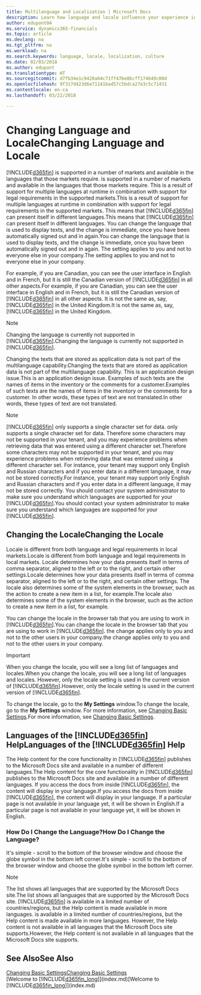 ```yaml
---
title: Multilanguage and Localization | Microsoft Docs
description: Learn how language and locale influence your experience in Finance and Operations, Business edition.
author: edupont04
ms.service: dynamics365-financials
ms.topic: article
ms.devlang: na
ms.tgt_pltfrm: na
ms.workload: na
ms.search.keywords: language, locale, localization, culture
ms.date: 02/03/2018
ms.author: edupont
ms.translationtype: HT
ms.sourcegitcommit: d7fb34e1c9428a64c71ff47be8bcff174649c00d
ms.openlocfilehash: 9f317d423d6e71141bad57c5bdca27e3c5c71431
ms.contentlocale: en-ca
ms.lasthandoff: 03/22/2018

---
```

# <a name="changing-language-and-locale"></a><span data-ttu-id="81ae7-103">Changing Language and Locale</span><span class="sxs-lookup"><span data-stu-id="81ae7-103">Changing Language and Locale</span></span>
[!INCLUDE[d365fin](includes/d365fin_md.md)]<span data-ttu-id="81ae7-104"> is supported in a number of markets and available in the languages that those markets require.</span><span class="sxs-lookup"><span data-stu-id="81ae7-104"> is supported in a number of markets and available in the languages that those markets require.</span></span> <span data-ttu-id="81ae7-105">This is a result of support for multiple languages at runtime in combination with support for legal requirements in the supported markets.</span><span class="sxs-lookup"><span data-stu-id="81ae7-105">This is a result of support for multiple languages at runtime in combination with support for legal requirements in the supported markets.</span></span> <span data-ttu-id="81ae7-106">This means that [!INCLUDE[d365fin](includes/d365fin_md.md)] can present itself in different languages.</span><span class="sxs-lookup"><span data-stu-id="81ae7-106">This means that [!INCLUDE[d365fin](includes/d365fin_md.md)] can present itself in different languages.</span></span> <span data-ttu-id="81ae7-107">You can change the language that is used to display texts, and the change is immediate, once you have been automatically signed out and in again.</span><span class="sxs-lookup"><span data-stu-id="81ae7-107">You can change the language that is used to display texts, and the change is immediate, once you have been automatically signed out and in again.</span></span> <span data-ttu-id="81ae7-108">The setting applies to you and not to everyone else in your company.</span><span class="sxs-lookup"><span data-stu-id="81ae7-108">The setting applies to you and not to everyone else in your company.</span></span>  

<span data-ttu-id="81ae7-109">For example, if you are Canadian, you can see the user interface in English and in French, but it is still the Canadian version of [!INCLUDE[d365fin](includes/d365fin_md.md)] in all other aspects.</span><span class="sxs-lookup"><span data-stu-id="81ae7-109">For example, if you are Canadian, you can see the user interface in English and in French, but it is still the Canadian version of [!INCLUDE[d365fin](includes/d365fin_md.md)] in all other aspects.</span></span> <span data-ttu-id="81ae7-110">It is not the same as, say, [!INCLUDE[d365fin](includes/d365fin_md.md)] in the United Kingdom.</span><span class="sxs-lookup"><span data-stu-id="81ae7-110">It is not the same as, say, [!INCLUDE[d365fin](includes/d365fin_md.md)] in the United Kingdom.</span></span>  

> [!NOTE]  
>  <span data-ttu-id="81ae7-111">Changing the language is currently not supported in [!INCLUDE[d365fin](includes/d365fin_md.md)].</span><span class="sxs-lookup"><span data-stu-id="81ae7-111">Changing the language is currently not supported in [!INCLUDE[d365fin](includes/d365fin_md.md)].</span></span>

<span data-ttu-id="81ae7-112">Changing the texts that are stored as application data is not part of the multilanguage capability.</span><span class="sxs-lookup"><span data-stu-id="81ae7-112">Changing the texts that are stored as application data is not part of the multilanguage capability.</span></span> <span data-ttu-id="81ae7-113">This is an application design issue.</span><span class="sxs-lookup"><span data-stu-id="81ae7-113">This is an application design issue.</span></span> <span data-ttu-id="81ae7-114">Examples of such texts are the names of items in the inventory or the comments for a customer.</span><span class="sxs-lookup"><span data-stu-id="81ae7-114">Examples of such texts are the names of items in the inventory or the comments for a customer.</span></span> <span data-ttu-id="81ae7-115">In other words, these types of text are not translated.</span><span class="sxs-lookup"><span data-stu-id="81ae7-115">In other words, these types of text are not translated.</span></span>  

> [!NOTE]  
>  [!INCLUDE[d365fin](includes/d365fin_md.md)]<span data-ttu-id="81ae7-116"> only supports a single character set for data.</span><span class="sxs-lookup"><span data-stu-id="81ae7-116"> only supports a single character set for data.</span></span> <span data-ttu-id="81ae7-117">Therefore some characters may not be supported in your tenant, and you may experience problems when retrieving data that was entered using a different character set.</span><span class="sxs-lookup"><span data-stu-id="81ae7-117">Therefore some characters may not be supported in your tenant, and you may experience problems when retrieving data that was entered using a different character set.</span></span> <span data-ttu-id="81ae7-118">For instance, your tenant may support only English and Russian characters and if you enter data in a different language, it may not be stored correctly.</span><span class="sxs-lookup"><span data-stu-id="81ae7-118">For instance, your tenant may support only English and Russian characters and if you enter data in a different language, it may not be stored correctly.</span></span> <span data-ttu-id="81ae7-119">You should contact your system administrator to make sure you understand which languages are supported for your [!INCLUDE[d365fin](includes/d365fin_md.md)].</span><span class="sxs-lookup"><span data-stu-id="81ae7-119">You should contact your system administrator to make sure you understand which languages are supported for your [!INCLUDE[d365fin](includes/d365fin_md.md)].</span></span>  

## <a name="changing-the-locale"></a><span data-ttu-id="81ae7-120">Changing the Locale</span><span class="sxs-lookup"><span data-stu-id="81ae7-120">Changing the Locale</span></span>
<span data-ttu-id="81ae7-121">Locale is different from both language and legal requirements in local markets.</span><span class="sxs-lookup"><span data-stu-id="81ae7-121">Locale is different from both language and legal requirements in local markets.</span></span> <span data-ttu-id="81ae7-122">Locale determines how your data presents itself in terms of comma separator, aligned to the left or to the right, and certain other settings.</span><span class="sxs-lookup"><span data-stu-id="81ae7-122">Locale determines how your data presents itself in terms of comma separator, aligned to the left or to the right, and certain other settings.</span></span> <span data-ttu-id="81ae7-123">The locale also determines some of the system elements in the browser, such as the action to create a new item in a list, for example.</span><span class="sxs-lookup"><span data-stu-id="81ae7-123">The locale also determines some of the system elements in the browser, such as the action to create a new item in a list, for example.</span></span>  

<span data-ttu-id="81ae7-124">You can change the locale in the browser tab that you are using to work in [!INCLUDE[d365fin](includes/d365fin_md.md)].</span><span class="sxs-lookup"><span data-stu-id="81ae7-124">You can change the locale in the browser tab that you are using to work in [!INCLUDE[d365fin](includes/d365fin_md.md)].</span></span> <span data-ttu-id="81ae7-125">the change applies only to you and not to the other users in your company.</span><span class="sxs-lookup"><span data-stu-id="81ae7-125">the change applies only to you and not to the other users in your company.</span></span>  

> [!IMPORTANT]  
>  <span data-ttu-id="81ae7-126">When you change the locale, you will see a long list of languages and locales.</span><span class="sxs-lookup"><span data-stu-id="81ae7-126">When you change the locale, you will see a long list of languages and locales.</span></span> <span data-ttu-id="81ae7-127">However, only the locale setting is used in the current version of [!INCLUDE[d365fin](includes/d365fin_md.md)].</span><span class="sxs-lookup"><span data-stu-id="81ae7-127">However, only the locale setting is used in the current version of [!INCLUDE[d365fin](includes/d365fin_md.md)].</span></span>  

<span data-ttu-id="81ae7-128">To change the locale, go to the **My Settings** window.</span><span class="sxs-lookup"><span data-stu-id="81ae7-128">To change the locale, go to the **My Settings** window.</span></span> <span data-ttu-id="81ae7-129">For more information, see [Changing Basic Settings](ui-change-basic-settings.md).</span><span class="sxs-lookup"><span data-stu-id="81ae7-129">For more information, see [Changing Basic Settings](ui-change-basic-settings.md).</span></span>  

## <a name="languages-of-the-included365finincludesd365finmdmd-help"></a><span data-ttu-id="81ae7-130">Languages of the [!INCLUDE[d365fin](includes/d365fin_md.md)] Help</span><span class="sxs-lookup"><span data-stu-id="81ae7-130">Languages of the [!INCLUDE[d365fin](includes/d365fin_md.md)] Help</span></span>
<span data-ttu-id="81ae7-131">The Help content for the core functionality in [!INCLUDE[d365fin](includes/d365fin_md.md)] publishes to the Microsoft Docs site and available in a number of different languages.</span><span class="sxs-lookup"><span data-stu-id="81ae7-131">The Help content for the core functionality in [!INCLUDE[d365fin](includes/d365fin_md.md)] publishes to the Microsoft Docs site and available in a number of different languages.</span></span> <span data-ttu-id="81ae7-132">If you access the docs from inside [!INCLUDE[d365fin](includes/d365fin_md.md)], the content will display in your language.</span><span class="sxs-lookup"><span data-stu-id="81ae7-132">If you access the docs from inside [!INCLUDE[d365fin](includes/d365fin_md.md)], the content will display in your language.</span></span> <span data-ttu-id="81ae7-133">If a particular page is not available in your language yet, it will be shown in English.</span><span class="sxs-lookup"><span data-stu-id="81ae7-133">If a particular page is not available in your language yet, it will be shown in English.</span></span>

### <a name="how-do-i-change-the-language"></a><span data-ttu-id="81ae7-134">How Do I Change the Language?</span><span class="sxs-lookup"><span data-stu-id="81ae7-134">How Do I Change the Language?</span></span>
<span data-ttu-id="81ae7-135">It's simple - scroll to the bottom of the browser window and choose the globe symbol in the bottom left corner.</span><span class="sxs-lookup"><span data-stu-id="81ae7-135">It's simple - scroll to the bottom of the browser window and choose the globe symbol in the bottom left corner.</span></span>

> [!NOTE]  
> <span data-ttu-id="81ae7-136">The list shows all languages that are supported by the Microsoft Docs site.</span><span class="sxs-lookup"><span data-stu-id="81ae7-136">The list shows all languages that are supported by the Microsoft Docs site.</span></span> [!INCLUDE[d365fin](includes/d365fin_md.md)]<span data-ttu-id="81ae7-137"> is available in a limited number of countries/regions, but the Help content is made available in more languages.</span><span class="sxs-lookup"><span data-stu-id="81ae7-137"> is available in a limited number of countries/regions, but the Help content is made available in more languages.</span></span> <span data-ttu-id="81ae7-138">However, the Help content is not available in all languages that the Microsoft Docs site supports.</span><span class="sxs-lookup"><span data-stu-id="81ae7-138">However, the Help content is not available in all languages that the Microsoft Docs site supports.</span></span>

## <a name="see-also"></a><span data-ttu-id="81ae7-139">See Also</span><span class="sxs-lookup"><span data-stu-id="81ae7-139">See Also</span></span>  
[<span data-ttu-id="81ae7-140">Changing Basic Settings</span><span class="sxs-lookup"><span data-stu-id="81ae7-140">Changing Basic Settings</span></span>](ui-change-basic-settings.md)  
<span data-ttu-id="81ae7-141">[Welcome to [!INCLUDE[d365fin_long](includes/d365fin_long_md.md)]](index.md)</span><span class="sxs-lookup"><span data-stu-id="81ae7-141">[Welcome to [!INCLUDE[d365fin_long](includes/d365fin_long_md.md)]](index.md)</span></span>  

